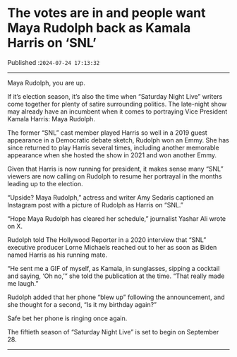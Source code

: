 # The votes are in and people want Maya Rudolph back as Kamala Harris on ‘SNL’

Published :`2024-07-24 17:13:32`

---

Maya Rudolph, you are up.

If it’s election season, it’s also the time when “Saturday Night Live” writers come together for plenty of satire surrounding politics. The late-night show may already have an incumbent when it comes to portraying Vice President Kamala Harris: Maya Rudolph.

The former “SNL” cast member played Harris so well in a 2019 guest appearance in a Democratic debate sketch, Rudolph won an Emmy. She has since returned to play Harris several times, including another memorable appearance when she hosted the show in 2021 and won another Emmy.

Given that Harris is now running for president, it makes sense many “SNL” viewers are now calling on Rudolph to resume her portrayal in the months leading up to the election.

“Upside? Maya Rudolph,” actress and writer Amy Sedaris captioned an Instagram post with a picture of Rudolph as Harris on “SNL.”

“Hope Maya Rudolph has cleared her schedule,” journalist Yashar Ali wrote on X.

Rudolph told The Hollywood Reporter in a 2020 interview that “SNL” executive producer Lorne Michaels reached out to her as soon as Biden named Harris as his running mate.

“He sent me a GIF of myself, as Kamala, in sunglasses, sipping a cocktail and saying, ‘Oh no,’” she told the publication at the time. “That really made me laugh.”

Rudolph added that her phone “blew up” following the announcement, and she thought for a second, “Is it my birthday again?”

Safe bet her phone is ringing once again.

The fiftieth season of “Saturday Night Live” is set to begin on September 28.

---

